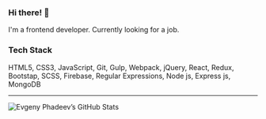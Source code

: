 ### Hi there! 👋

I'm a frontend developer.
Currently looking for a job.

### Tech Stack
HTML5, CSS3, JavaScript, Git, Gulp, Webpack, jQuery, React, Redux, Bootstap, SCSS, Firebase, Regular Expressions, Node js, Express js, MongoDB 

---

<img alt="Evgeny Phadeev’s GitHub Stats" src="https://github-readme-stats.vercel.app/api?username=ephadeev&show_icons=true&hide-border=true"/>

<!--
**ephadeev/ephadeev** is a ✨ _special_ ✨ repository because its `README.md` (this file) appears on your GitHub profile.

Here are some ideas to get you started:

- 🔭 I’m currently working on ...
- 🌱 I’m currently learning ...
- 👯 I’m looking to collaborate on ...
- 🤔 I’m looking for help with ...
- 💬 Ask me about ...
- 📫 How to reach me: ...
- 😄 Pronouns: ...
- ⚡ Fun fact: ...
-->
